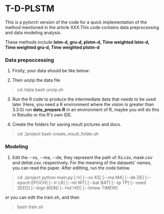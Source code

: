 # T-D-PLSTM

This is a pytorch version of the code for a quick implementation of the method mentioned in the article XXX.This code contains data preprocessing and data modeling analysis.

These methods include **lstm-d, gru-d, plstm-d, Time weighted lstm-d, Time weighted gru-d, Time weighted plstm-d**

### Data prepoccessing
1. Firstly, your data should be like below:

2. Then unzip the data file
> cd /data
> bash unzip.sh

3. Run the R code to produce the intermediate data that needs to be used later
(Here, you need a R environment where the vision is greater than 3.3.0)
run **data_prepare.R** in an environment of R, maybe you will do this in Rstudio or the R's own IDE.

4. Create the folders for saving result pictures and docs.
> cd ./project
> bash create_result_folder.sh

### Modeling
1. Edit the --xs, --ma, --de, they represent the path of Xs.csv, mask.csv and deltat.csv, respectively. For the meaning of the datasets' names, you can read the paper. After editting, run the code below.
> cd ./project
> python main.py [-h] [--xs XS] [--ma MA] [--de DE] [--epoch EPOCH] [--lr LR]
               [--mt MT] [--bat BAT] [--tp TP] [--seed SEED] [--bign BIGN]
               [--hid HID] [--timew TIMEW]
               
or you can edit the train.sh, and then 
> bash train.sh

